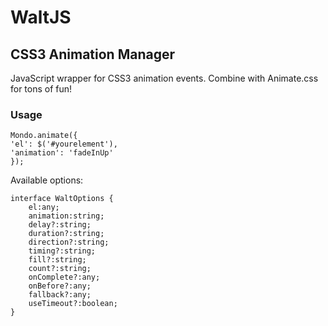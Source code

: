 # WaltJS
## CSS3 Animation Manager

JavaScript wrapper for CSS3 animation events. Combine with Animate.css for tons of fun!

### Usage

```
Mondo.animate({
'el': $('#yourelement'),
'animation': 'fadeInUp'
});
```

Available options:

```
interface WaltOptions {
    el:any;
    animation:string;
    delay?:string;
    duration?:string;
    direction?:string;
    timing?:string;
    fill?:string;
    count?:string;
    onComplete?:any;
    onBefore?:any;
    fallback?:any;
    useTimeout?:boolean;
}
```

